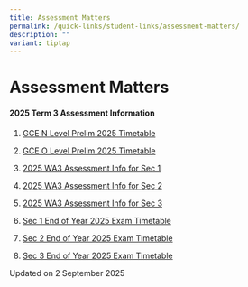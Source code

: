 ```yaml
---
title: Assessment Matters
permalink: /quick-links/student-links/assessment-matters/
description: ""
variant: tiptap
---
```

<h1>Assessment Matters</h1>
<h4>2025 Term 3 Assessment Information<br></h4>
<ol data-tight="true" class="tight">
<li>
<p><a href="/files/GCE_N_Level_Prelim_Timetable_Updated_21_Jul_2025.pdf" rel="noopener nofollow" target="_blank">GCE N Level Prelim 2025 Timetable</a>
</p>
</li>
<li>
<p><a href="/files/GCE_O_Level_Prelim_2025_Timetable_Updated.pdf" rel="noopener nofollow" target="_blank">GCE O Level Prelim 2025 Timetable</a>
</p>
</li>
<li>
<p><a href="/files/2025_WA3_Assessment_Info_for_Sec_1_.pdf" rel="noopener nofollow" target="_blank">2025 WA3 Assessment Info for Sec 1</a>
</p>
</li>
<li>
<p><a href="/files/2025_T3_Assessment_Info_for_students___Sec2.pdf" rel="noopener nofollow" target="_blank">2025 WA3 Assessment Info for Sec 2</a>
</p>
</li>
<li>
<p><a href="/files/2025_T3_Assessment_Info_for_students_Sec_3_WA3_ver__2_1.pdf" rel="noopener nofollow" target="_blank">2025 WA3 Assessment Info for Sec 3</a>
</p>
</li>
<li>
<p><a href="/files/EOY_2025_Timetable_Sec1_1.pdf" rel="noopener nofollow" target="_blank">Sec 1 End of Year 2025 Exam Timetable</a>
</p>
</li>
<li>
<p><a href="/files/EOY_2025_Timetable_finalSec2_1.pdf" rel="noopener nofollow" target="_blank">Sec 2 End of Year 2025 Exam Timetable</a>
</p>
</li>
<li>
<p><a href="/files/Sec_3_EOY_2025_Timetable_final.pdf" rel="noopener nofollow" target="_blank">Sec 3 End of Year 2025 Exam Timetable</a>
</p>
</li>
</ol>
<p>Updated on 2 September 2025</p>
<p></p>
<p></p>